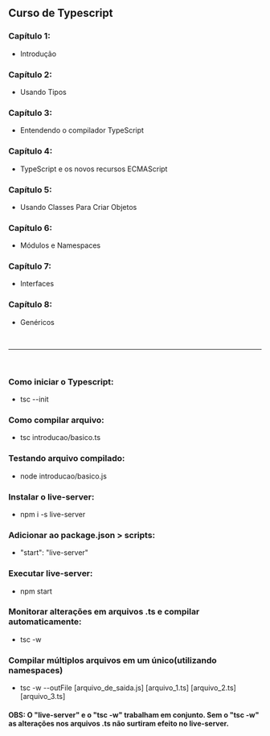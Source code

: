 ## Curso de Typescript

### Capítulo 1:
- Introdução

### Capítulo 2:
- Usando Tipos

### Capítulo 3:
- Entendendo o compilador TypeScript

### Capítulo 4:
- TypeScript e os novos recursos ECMAScript

### Capítulo 5:
- Usando Classes Para Criar Objetos

### Capítulo 6:
- Módulos e Namespaces

### Capítulo 7:
- Interfaces

### Capítulo 8:
- Genéricos

<br><hr><br>

### Como iniciar o Typescript:
- tsc --init

### Como compilar arquivo:
- tsc introducao/basico.ts

### Testando arquivo compilado:
- node introducao/basico.js

### Instalar o live-server:
- npm i -s live-server

### Adicionar ao package.json > scripts:
- "start": "live-server"

### Executar live-server:
- npm start

### Monitorar alterações em arquivos .ts e compilar automaticamente:
- tsc -w

### Compilar múltiplos arquivos em um único(utilizando namespaces)
- tsc -w --outFile [arquivo_de_saida.js] [arquivo_1.ts] [arquivo_2.ts] [arquivo_3.ts]

#### OBS: O "live-server" e o "tsc -w" trabalham em conjunto. Sem o "tsc -w" as alterações nos arquivos .ts não surtiram efeito no live-server.

